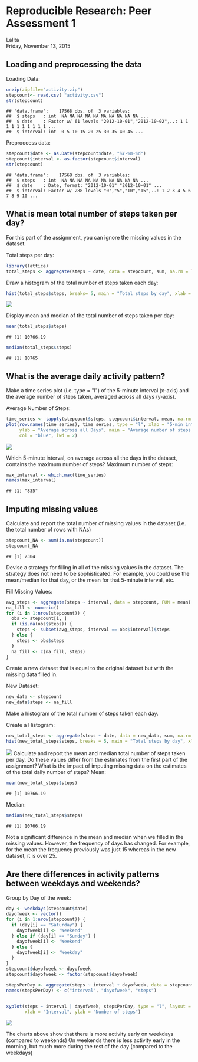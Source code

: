 # Reproducible Research: Peer Assessment 1
Lalita  
Friday, November 13, 2015  


## Loading and preprocessing the data
Loading Data:


```r
unzip(zipfile="activity.zip")
stepcount<- read.csv( "activity.csv")
str(stepcount)
```

```
## 'data.frame':	17568 obs. of  3 variables:
##  $ steps   : int  NA NA NA NA NA NA NA NA NA NA ...
##  $ date    : Factor w/ 61 levels "2012-10-01","2012-10-02",..: 1 1 1 1 1 1 1 1 1 1 ...
##  $ interval: int  0 5 10 15 20 25 30 35 40 45 ...
```
Preproocess data:

```r
stepcount$date <- as.Date(stepcount$date, "%Y-%m-%d")
stepcount$interval <- as.factor(stepcount$interval)
str(stepcount)
```

```
## 'data.frame':	17568 obs. of  3 variables:
##  $ steps   : int  NA NA NA NA NA NA NA NA NA NA ...
##  $ date    : Date, format: "2012-10-01" "2012-10-01" ...
##  $ interval: Factor w/ 288 levels "0","5","10","15",..: 1 2 3 4 5 6 7 8 9 10 ...
```

## What is mean total number of steps taken per day?
For this part of the assignment, you can ignore the missing values in the dataset.

Total steps per day:

```r
library(lattice)
total_steps <- aggregate(steps ~ date, data = stepcount, sum, na.rm = TRUE)
```
Draw a histogram of the total number of steps taken each day:

```r
hist(total_steps$steps, breaks= 5, main = "Total steps by day", xlab = "total steps in a day", col = "red")
```

![](PA1_template_files/figure-html/unnamed-chunk-4-1.png) 

Display mean and median of the total number of steps taken per day:

```r
mean(total_steps$steps)
```

```
## [1] 10766.19
```

```r
median(total_steps$steps)
```

```
## [1] 10765
```


## What is the average daily activity pattern?

Make a time series plot (i.e. type = "l") of the 5-minute interval (x-axis) and the average number of steps taken, averaged across all days (y-axis).

Average Number of Steps:

```r
time_series <- tapply(stepcount$steps, stepcount$interval, mean, na.rm = TRUE)
plot(row.names(time_series), time_series, type = "l", xlab = "5-min interval", 
     ylab = "Average across all Days", main = "Average number of steps taken", 
     col = "blue", lwd = 2)
```

![](PA1_template_files/figure-html/unnamed-chunk-7-1.png) 

Which 5-minute interval, on average across all the days in the dataset, contains the maximum number of steps?
Maximum number of steps:

```r
max_interval <- which.max(time_series)
names(max_interval)
```

```
## [1] "835"
```

## Imputing missing values

Calculate and report the total number of missing values in the dataset (i.e. the total number of rows with NAs)

```r
stepcount_NA <- sum(is.na(stepcount))
stepcount_NA
```

```
## [1] 2304
```

Devise a strategy for filling in all of the missing values in the dataset. The strategy does not need to be sophisticated. For example, you could use the mean/median for that day, or the mean for that 5-minute interval, etc.

Fill Missing Values:

```r
avg_steps <- aggregate(steps ~ interval, data = stepcount, FUN = mean)
na_fill <- numeric()
for (i in 1:nrow(stepcount)) {
  obs <- stepcount[i, ]
  if (is.na(obs$steps)) {
    steps <- subset(avg_steps, interval == obs$interval)$steps
  } else {
    steps <- obs$steps
  }
  na_fill <- c(na_fill, steps)
}
```
Create a new dataset that is equal to the original dataset but with the missing data filled in.

New Dataset:

```r
new_data <- stepcount
new_data$steps <- na_fill
```

Make a histogram of the total number of steps taken each day.

Create a Histogram:

```r
new_total_steps <- aggregate(steps ~ date, data = new_data, sum, na.rm = TRUE)
hist(new_total_steps$steps, breaks = 5, main = "Total steps by day", xlab = "steps per day", col = "blue")  
```

![](PA1_template_files/figure-html/unnamed-chunk-12-1.png) 
Calculate and report the mean and median total number of steps taken per day. Do these values differ from the estimates from the first part of the assignment? What is the impact of imputing missing data on the estimates of the total daily number of steps?
Mean:

```r
mean(new_total_steps$steps)
```

```
## [1] 10766.19
```
Median:

```r
median(new_total_steps$steps)
```

```
## [1] 10766.19
```
Not a significant difference in the mean and median when we filled in the missing values. However, the frequency of days has changed. For example, for the mean the frequency previously was just 15 whereas in the new dataset, it is over 25.



## Are there differences in activity patterns between weekdays and weekends?

Group by Day of the week:


```r
day <- weekdays(stepcount$date)
dayofweek <- vector()
for (i in 1:nrow(stepcount)) {
  if (day[i] == "Saturday") {
    dayofweek[i] <- "Weekend"
  } else if (day[i] == "Sunday") {
    dayofweek[i] <- "Weekend"
  } else {
    dayofweek[i] <- "Weekday"
  }
}
stepcount$dayofweek <- dayofweek
stepcount$dayofweek <- factor(stepcount$dayofweek)

stepsPerDay <- aggregate(steps ~ interval + dayofweek, data = stepcount, mean)
names(stepsPerDay) <- c("interval", "dayofweek", "steps")


xyplot(steps ~ interval | dayofweek, stepsPerDay, type = "l", layout = c(1, 2), 
       xlab = "Interval", ylab = "Number of steps")     
```

![](PA1_template_files/figure-html/unnamed-chunk-15-1.png) 

The charts above show that there is more activity early on weekdays (compared to weekends)
On weekends there is less activity early in the morning, but much more during the rest of the day (compared to the weekdays)
